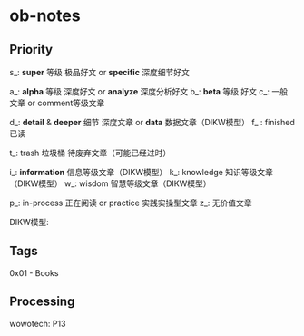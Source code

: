 
# ob-notes


## Priority
s_: **super** 等级 极品好文 or **specific** 深度细节好文

a_: **alpha** 等级 深度好文 or **analyze** 深度分析好文
b_: **beta** 等级 好文
c_: 一般文章 or comment等级文章

d_: **detail** & **deeper** 细节 深度文章 or  **data** 数据文章（DIKW模型）
f_ : finished 已读

t_: trash 垃圾桶 待废弃文章（可能已经过时）

i_: **information** 信息等级文章（DIKW模型）
k_: knowledge 知识等级文章（DIKW模型）
w_: wisdom 智慧等级文章（DIKW模型）

p_: in-process 正在阅读 or practice 实践实操型文章
z_: 无价值文章

DIKW模型:


## Tags
0x01 - Books

## Processing
wowotech: P13


